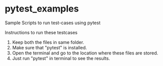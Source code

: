 # pytest_examples
Sample Scripts to run test-cases using pytest

Instructions to run these testcases

1. Keep both the files in same folder.
2. Make sure that "pytest" is installed.
3. Open the terminal and go to the location where these files are stored.
4. Just run "pytest" in terminal to see the results.

